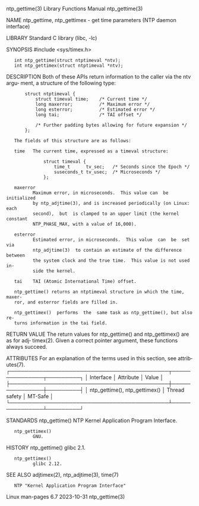 ntp_gettime(3)             Library Functions Manual             ntp_gettime(3)

NAME
       ntp_gettime, ntp_gettimex  - get time parameters (NTP daemon interface)

LIBRARY
       Standard C library (libc, -lc)

SYNOPSIS
       #include <sys/timex.h>

       int ntp_gettime(struct ntptimeval *ntv);
       int ntp_gettimex(struct ntptimeval *ntv);

DESCRIPTION
       Both  of  these APIs return information to the caller via the ntv argu‐
       ment, a structure of the following type:

           struct ntptimeval {
               struct timeval time;    /* Current time */
               long maxerror;          /* Maximum error */
               long esterror;          /* Estimated error */
               long tai;               /* TAI offset */

               /* Further padding bytes allowing for future expansion */
           };

       The fields of this structure are as follows:

       time   The current time, expressed as a timeval structure:

                  struct timeval {
                      time_t      tv_sec;   /* Seconds since the Epoch */
                      suseconds_t tv_usec;  /* Microseconds */
                  };

       maxerror
              Maximum error, in microseconds.  This value can  be  initialized
              by ntp_adjtime(3), and is increased periodically (on Linux: each
              second),  but  is clamped to an upper limit (the kernel constant
              NTP_PHASE_MAX, with a value of 16,000).

       esterror
              Estimated error, in microseconds.  This value  can  be  set  via
              ntp_adjtime(3)  to contain an estimate of the difference between
              the system clock and the true time.  This value is not used  in‐
              side the kernel.

       tai    TAI (Atomic International Time) offset.

       ntp_gettime() returns an ntptimeval structure in which the time, maxer‐
       ror, and esterror fields are filled in.

       ntp_gettimex()  performs  the  same task as ntp_gettime(), but also re‐
       turns information in the tai field.

RETURN VALUE
       The return values for ntp_gettime() and ntp_gettimex() are as for  adj‐
       timex(2).   Given  a  correct  pointer argument, these functions always
       succeed.

ATTRIBUTES
       For an explanation of the terms  used  in  this  section,  see  attrib‐
       utes(7).
       ┌───────────────────────────────────────────┬───────────────┬─────────┐
       │ Interface                                 │ Attribute     │ Value   │
       ├───────────────────────────────────────────┼───────────────┼─────────┤
       │ ntp_gettime(), ntp_gettimex()             │ Thread safety │ MT-Safe │
       └───────────────────────────────────────────┴───────────────┴─────────┘

STANDARDS
       ntp_gettime()
              NTP Kernel Application Program Interface.

       ntp_gettimex()
              GNU.

HISTORY
       ntp_gettime()
              glibc 2.1.

       ntp_gettimex()
              glibc 2.12.

SEE ALSO
       adjtimex(2), ntp_adjtime(3), time(7)

       NTP "Kernel Application Program Interface"

Linux man-pages 6.7               2023-10-31                    ntp_gettime(3)
